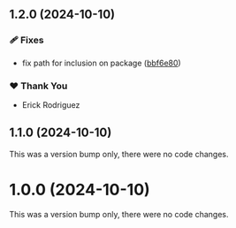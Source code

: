 ## 1.2.0 (2024-10-10)

### 🩹 Fixes

- fix path for inclusion on package ([bbf6e80](https://github.com/ErickRodrCodes/jest-capture-console/commit/bbf6e80))

### ❤️  Thank You

- Erick Rodriguez

## 1.1.0 (2024-10-10)

This was a version bump only, there were no code changes.

# 1.0.0 (2024-10-10)

This was a version bump only, there were no code changes.
